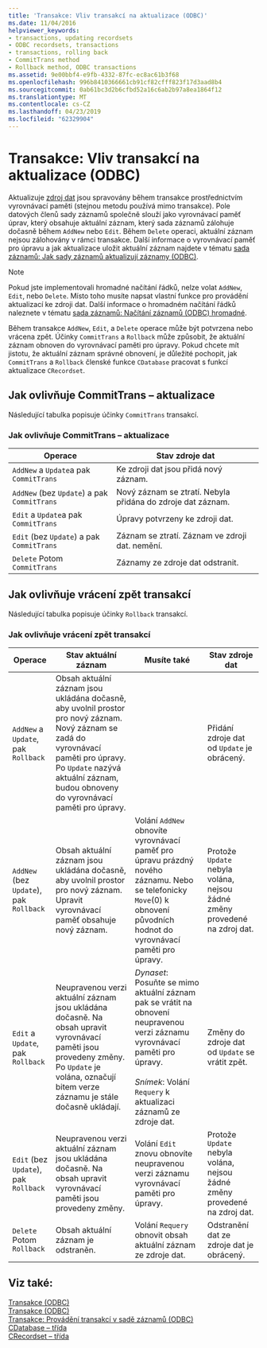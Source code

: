 ```yaml
---
title: 'Transakce: Vliv transakcí na aktualizace (ODBC)'
ms.date: 11/04/2016
helpviewer_keywords:
- transactions, updating recordsets
- ODBC recordsets, transactions
- transactions, rolling back
- CommitTrans method
- Rollback method, ODBC transactions
ms.assetid: 9e00bbf4-e9fb-4332-87fc-ec8ac61b3f68
ms.openlocfilehash: 996b8410366661cb91cf82cfff823f17d3aad8b4
ms.sourcegitcommit: 0ab61bc3d2b6cfbd52a16c6ab2b97a8ea1864f12
ms.translationtype: MT
ms.contentlocale: cs-CZ
ms.lasthandoff: 04/23/2019
ms.locfileid: "62329904"
---
```

# <a name="transaction-how-transactions-affect-updates-odbc"></a>Transakce: Vliv transakcí na aktualizace (ODBC)

Aktualizuje [zdroj dat](../../data/odbc/data-source-odbc.md) jsou spravovány během transakce prostřednictvím vyrovnávací paměti (stejnou metodu používá mimo transakce). Pole datových členů sady záznamů společně slouží jako vyrovnávací paměť úprav, který obsahuje aktuální záznam, který sada záznamů zálohuje dočasně během `AddNew` nebo `Edit`. Během `Delete` operaci, aktuální záznam nejsou zálohovány v rámci transakce. Další informace o vyrovnávací paměť pro úpravu a jak aktualizace uložit aktuální záznam najdete v tématu [sada záznamů: Jak sady záznamů aktualizují záznamy (ODBC)](../../data/odbc/recordset-how-recordsets-update-records-odbc.md).

> [!NOTE]
>  Pokud jste implementovali hromadné načítání řádků, nelze volat `AddNew`, `Edit`, nebo `Delete`. Místo toho musíte napsat vlastní funkce pro provádění aktualizací ke zdroji dat. Další informace o hromadném načítání řádků naleznete v tématu [sada záznamů: Načítání záznamů (ODBC) hromadné](../../data/odbc/recordset-fetching-records-in-bulk-odbc.md).

Během transakce `AddNew`, `Edit`, a `Delete` operace může být potvrzena nebo vrácena zpět. Účinky `CommitTrans` a `Rollback` může způsobit, že aktuální záznam obnoven do vyrovnávací paměti pro úpravy. Pokud chcete mít jistotu, že aktuální záznam správné obnovení, je důležité pochopit, jak `CommitTrans` a `Rollback` členské funkce `CDatabase` pracovat s funkcí aktualizace `CRecordset`.

##  <a name="_core_how_committrans_affects_updates"></a> Jak ovlivňuje CommitTrans – aktualizace

Následující tabulka popisuje účinky `CommitTrans` transakcí.

### <a name="how-committrans-affects-updates"></a>Jak ovlivňuje CommitTrans – aktualizace

|Operace|Stav zdroje dat|
|---------------|---------------------------|
|`AddNew` a `Update`a pak `CommitTrans`|Ke zdroji dat jsou přidá nový záznam.|
|`AddNew` (bez `Update`) a pak `CommitTrans`|Nový záznam se ztratí. Nebyla přidána do zdroje dat záznam.|
|`Edit` a `Update`a pak `CommitTrans`|Úpravy potvrzeny ke zdroji dat.|
|`Edit` (bez `Update`) a pak `CommitTrans`|Záznam se ztratí. Záznam ve zdroji dat. nemění.|
|`Delete` Potom `CommitTrans`|Záznamy ze zdroje dat odstranit.|

##  <a name="_core_how_rollback_affects_updates"></a> Jak ovlivňuje vrácení zpět transakcí

Následující tabulka popisuje účinky `Rollback` transakcí.

### <a name="how-rollback-affects-transactions"></a>Jak ovlivňuje vrácení zpět transakcí

|Operace|Stav aktuální záznam|Musíte také|Stav zdroje dat|
|---------------|------------------------------|-------------------|---------------------------|
|`AddNew` a `Update`, pak `Rollback`|Obsah aktuální záznam jsou ukládána dočasně, aby uvolnil prostor pro nový záznam. Nový záznam se zadá do vyrovnávací paměti pro úpravy. Po `Update` nazývá aktuální záznam, budou obnoveny do vyrovnávací paměti pro úpravy.||Přidání zdroje dat od `Update` je obrácený.|
|`AddNew` (bez `Update`), pak `Rollback`|Obsah aktuální záznam jsou ukládána dočasně, aby uvolnil prostor pro nový záznam. Upravit vyrovnávací paměť obsahuje nový záznam.|Volání `AddNew` obnovíte vyrovnávací paměť pro úpravu prázdný nového záznamu. Nebo se telefonicky `Move`(0) k obnovení původních hodnot do vyrovnávací paměti pro úpravy.|Protože `Update` nebyla volána, nejsou žádné změny provedené na zdroj dat.|
|`Edit` a `Update`, pak `Rollback`|Neupravenou verzi aktuální záznam jsou ukládána dočasně. Na obsah upravit vyrovnávací paměti jsou provedeny změny. Po `Update` je volána, označují bitem verze záznamu je stále dočasně ukládají.|*Dynaset*: Posuňte se mimo aktuální záznam pak se vrátit na obnovení neupravenou verzi záznamu vyrovnávací paměti pro úpravy.<br /><br /> *Snímek*: Volání `Requery` k aktualizaci záznamů ze zdroje dat.|Změny do zdroje dat od `Update` se vrátit zpět.|
|`Edit` (bez `Update`), pak `Rollback`|Neupravenou verzi aktuální záznam jsou ukládána dočasně. Na obsah upravit vyrovnávací paměti jsou provedeny změny.|Volání `Edit` znovu obnovíte neupravenou verzi záznamu vyrovnávací paměti pro úpravy.|Protože `Update` nebyla volána, nejsou žádné změny provedené na zdroj dat.|
|`Delete` Potom `Rollback`|Obsah aktuální záznam je odstraněn.|Volání `Requery` obnovit obsah aktuální záznam ze zdroje dat.|Odstranění dat ze zdroje dat je obrácený.|

## <a name="see-also"></a>Viz také:

[Transakce (ODBC)](../../data/odbc/transaction-odbc.md)<br/>
[Transakce (ODBC)](../../data/odbc/transaction-odbc.md)<br/>
[Transakce: Provádění transakcí v sadě záznamů (ODBC)](../../data/odbc/transaction-performing-a-transaction-in-a-recordset-odbc.md)<br/>
[CDatabase – třída](../../mfc/reference/cdatabase-class.md)<br/>
[CRecordset – třída](../../mfc/reference/crecordset-class.md)